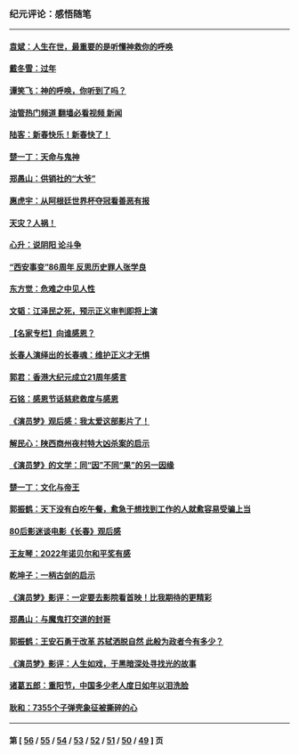 ### 纪元评论：感悟随笔
---
#### [袁斌：人生在世，最重要的是听懂神救你的呼唤](../../pages/nsc1035/n13914636.md?01250330) 
#### [戴冬雪：过年](../../pages/nsc1035/n13913311.md?01250330) 
#### [谭笑飞：神的呼唤，你听到了吗？](../../pages/nsc1035/n13912603.md?01250330) 
#### [油管热门频道 翻墙必看视频 新闻](ok?01250330)
#### [陆客：新春快乐！新春快了！](../../pages/nsc1035/n13911771.md?01250330) 
#### [楚一丁：天命与鬼神](../../pages/nsc1035/n13904371.md?01250330) 
#### [郑愚山：供销社的“大爷”](../../pages/nsc1035/n13904409.md?01250330) 
#### [惠虎宇：从阿根廷世界杯夺冠看善恶有报](../../pages/nsc1035/n13889438.md?01250330) 
#### [天灾？人祸！](../../pages/nsc1035/n13900104.md?01250330) 
#### [心升：说阴阳 论斗争](../../pages/nsc1035/n13885189.md?01250330) 
#### [“西安事变”86周年 反思历史罪人张学良](../../pages/nsc1035/n13882019.md?01250330) 
#### [东方觉：危难之中见人性](../../pages/nsc1035/n13881549.md?01250330) 
#### [文韬：江泽民之死，预示正义审判即将上演](../../pages/nsc1035/n13877698.md?01250330) 
#### [【名家专栏】向谁感恩？](../../pages/nsc1035/n13873797.md?01250330) 
#### [长春人演绎出的长春魂：维护正义才无惧](../../pages/nsc1035/n13871764.md?01250330) 
#### [郭君：香港大纪元成立21周年感言](../../pages/nsc1035/n13871269.md?01250330) 
#### [石铭：感恩节话慈悲救度与感恩](../../pages/nsc1035/n13869863.md?01250330) 
#### [《演员梦》观后感：我太爱这部影片了！](../../pages/nsc1035/n13866783.md?01250330) 
#### [解民心：陕西商州夜村特大凶杀案的启示](../../pages/nsc1035/n13865339.md?01250330) 
#### [《演员梦》的文学：同“因”不同“果”的另一因缘](../../pages/nsc1035/n13863930.md?01250330) 
#### [楚一丁：文化与帝王](../../pages/nsc1035/n13863143.md?01250330) 
#### [郭振鹤：天下没有白吃午餐，愈急于想找到工作的人就愈容易受骗上当](../../pages/nsc1035/n13860772.md?01250330) 
#### [80后影迷谈电影《长春》观后感](../../pages/nsc1035/n13852708.md?01250330) 
#### [王友琴：2022年诺贝尔和平奖有感](../../pages/nsc1035/n13848079.md?01250330) 
#### [乾坤子：一柄古剑的启示](../../pages/nsc1035/n13841954.md?01250330) 
#### [《演员梦》影评：一定要去影院看首映！比我期待的更精彩](../../pages/nsc1035/n13840865.md?01250330) 
#### [郑愚山：与魔鬼打交道的封哥](../../pages/nsc1035/n13840314.md?01250330) 
#### [郭振鹤：王安石勇于改革 苏轼洒脱自然 此般为政者今有多少？](../../pages/nsc1035/n13836901.md?01250330) 
#### [《演员梦》影评：人生如戏，于黑暗深处寻找光的故事](../../pages/nsc1035/n13832182.md?01250330) 
#### [诸葛五郎：重阳节，中国多少老人度日如年以泪洗脸](../../pages/nsc1035/n13831696.md?01250330) 
#### [耿和：7355个子弹壳象征被撕碎的心](../../pages/nsc1035/n13830612.md?01250330) 

---
#### 第 [ [56](./56.md?01250330) / [55](./55.md?01250330) / [54](./54.md?01250330) / [53](./53.md?01250330) / [52](./52.md?01250330) / [51](./51.md?01250330) / [50](./50.md?01250330) / [49](./49.md?01250330) ] 页
